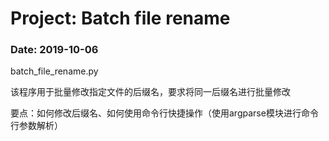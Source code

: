 # Project: Batch file rename
### Date: 2019-10-06

batch_file_rename.py  

该程序用于批量修改指定文件的后缀名，要求将同一后缀名进行批量修改
  
要点：如何修改后缀名、如何使用命令行快捷操作（使用argparse模块进行命令行参数解析）  